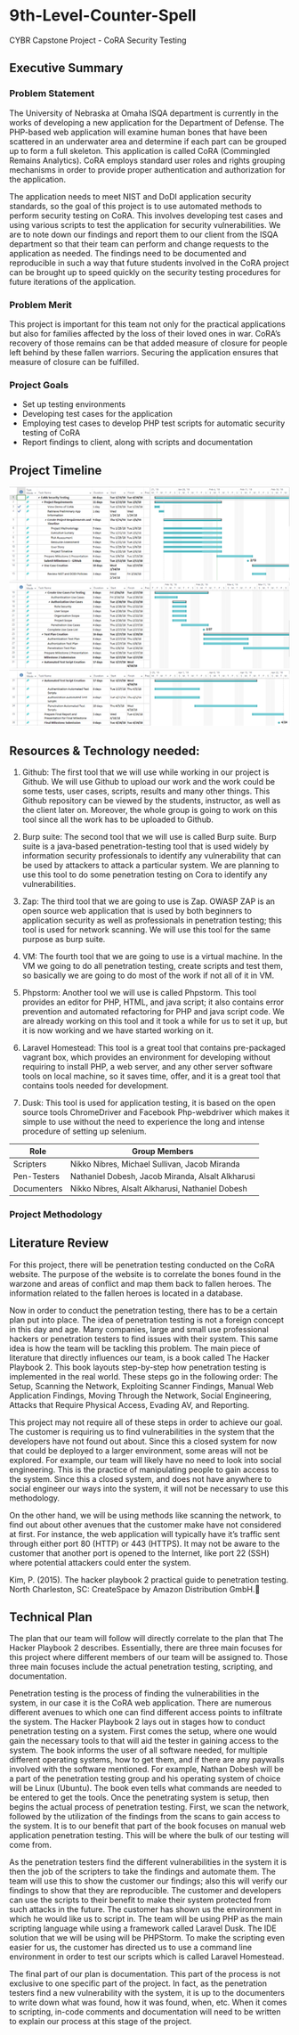 # 9th-Level-Counter-Spell
CYBR Capstone Project - CoRA Security Testing
## Executive Summary
### Problem Statement
The University of Nebraska at Omaha ISQA department is currently in the works of developing a new application for the Department of Defense. The PHP-based web application will examine human bones that have been scattered in an underwater area and determine if each part can be grouped up to form a full skeleton. This application is called CoRA (Commingled Remains Analytics). CoRA employs standard user roles and rights grouping mechanisms in order to provide proper authentication and authorization for the application. 

The application needs to meet NIST and DoDI application security standards, so the goal of this project is to use automated methods to perform security testing on CoRA. This involves developing test cases and using various scripts to test the application for security vulnerabilities. We are to note down our findings and report them to our client from the ISQA department so that their team can perform and change requests to the application as needed. The findings need to be documented and reproducible in such a way that future students involved in the CoRA project can be brought up to speed quickly on the security testing procedures for future iterations of the application.
### Problem Merit
This project is important for this team not only for the practical applications but also for families affected by the loss of their loved ones in war. CoRA’s recovery of those remains can be that added measure of closure for people left behind by these fallen warriors. Securing the application ensures that measure of closure can be fulfilled.
### Project Goals
* Set up testing environments
* Developing test cases for the application
* Employing test cases to develop PHP test scripts for automatic security testing of CoRA
* Report findings to client, along with scripts and documentation



## Project Timeline
![alt text](https://github.com/NNibres/9th-Level-Counter-Spell/blob/master/Images/Timeline1.PNG)
![alt text](https://github.com/NNibres/9th-Level-Counter-Spell/blob/master/Images/Timeline2.PNG)
![alt text](https://github.com/NNibres/9th-Level-Counter-Spell/blob/master/Images/Timeline3.PNG)



## Resources & Technology needed:
1) Github: The first tool that we will use while working in our project is Github. We will use Github to upload our work and the work could be some tests, user cases, scripts, results and many other things. This Github repository can be viewed by the students, instructor, as well as the client later on. Moreover, the whole group is going to work on this tool since all the work has to be uploaded to Github.
 
2) Burp suite: The second tool that we will use is called Burp suite. Burp suite is a java-based penetration-testing tool that is used widely by information security professionals to identify any vulnerability that can be used by attackers to attack a particular system. We are planning to use this tool to do some penetration testing on Cora to identify any vulnerabilities.
 
3) Zap: The third tool that we are going to use is Zap. OWASP ZAP is an open source web application that is used by both beginners to application security as well as professionals in penetration testing; this tool is used for network scanning. We will use this tool for the same purpose as burp suite.
 
4) VM: The fourth tool that we are going to use is a virtual machine. In the VM we going to do all penetration testing, create scripts and test them, so basically we are going to do most of the work if not all of it in VM.   
 
5) Phpstorm:  Another tool we will use is called Phpstorm. This tool provides an editor for PHP, HTML, and java script; it also contains error prevention and automated refactoring for PHP and java script code.  We are already working on this tool and it took a while for us to set it up, but it is now working and we have started working on it.
 
6) Laravel Homestead: This tool is a great tool that contains pre-packaged vagrant box, which provides an environment for developing without requiring to install PHP, a web server, and any other server software tools on local machine, so it saves time, offer, and it is a great tool that contains tools needed for development.

7) Dusk: This tool is used for application testing, it is based on the open source tools ChromeDriver and Facebook Php-webdriver which makes it simple to use without the need to experience the long and intense procedure of setting up selenium.

| Role      | Group Members                                 |
| ----------| ----------------------------------------------|
| Scripters | Nikko Nibres, Michael Sullivan, Jacob Miranda |
| Pen-Testers | Nathaniel Dobesh, Jacob Miranda, Alsalt Alkharusi|
|Documenters | Nikko Nibres, Alsalt Alkharusi, Nathaniel Dobesh |

### Project Methodology

## Literature Review

For this project, there will be penetration testing conducted on the CoRA website. The purpose of the website is to correlate the bones found in the warzone and areas of conflict and map them back to fallen heroes. The information related to the fallen heroes is located in a database.

Now in order to conduct the penetration testing, there has to be a certain plan put into place. The idea of penetration testing is not a foreign concept in this day and age. Many companies, large and small use professional hackers or penetration testers to find issues with their system. This same idea is how the team will be tackling this problem. The main piece of literature that directly influences our team, is a book called The Hacker Playbook 2. This book layouts step-by-step how penetration testing is implemented in the real world. These steps go in the following order: The Setup, Scanning the Network, Exploiting Scanner Findings, Manual Web Application Findings, Moving Through the Network, Social Engineering, Attacks that Require Physical Access, Evading AV, and Reporting. 

This project may not require all of these steps in order to achieve our goal. The customer is requiring us to find vulnerabilities in the system that the developers have not found out about. Since this a closed system for now that could be deployed to a larger environment, some areas will not be explored. For example, our team will likely have no need to look into social engineering. This is the practice of manipulating people to gain access to the system. Since this a closed system, and does not have anywhere to social engineer our ways into the system, it will not be necessary to use this methodology. 

On the other hand, we will be using methods like scanning the network, to find out about other avenues that the customer make have not considered at first. For instance, the web application will typically have it’s traffic sent through either port 80 (HTTP) or 443 (HTTPS). It may not be aware to the customer that another port is opened to the Internet, like port 22 (SSH) where potential attackers could enter the system. 

Kim, P. (2015). The hacker playbook 2 practical guide to penetration testing. North Charleston, SC: CreateSpace by Amazon Distribution GmbH.

## Technical Plan

The plan that our team will follow will directly correlate to the plan that The Hacker Playbook 2 describes. Essentially, there are three main focuses for this project where different members of our team will be assigned to. Those three main focuses include the actual penetration testing, scripting, and documentation. 

Penetration testing is the process of finding the vulnerabilities in the system, in our case it is the CoRA web application. There are numerous different avenues to which one can find different access points to infiltrate the system. The Hacker Playbook 2 lays out in stages how to conduct penetration testing on a system. First comes the setup, where one would gain the necessary tools to that will aid the tester in gaining access to the system. The book informs the user of all software needed, for multiple different operating systems, how to get them, and if there are any paywalls involved with the software mentioned. For example, Nathan Dobesh will be a part of the penetration testing group and his operating system of choice will be Linux (Ubuntu). The book even tells what commands are needed to be entered to get the tools. Once the penetrating system is setup, then begins the actual process of penetration testing. First, we scan the network, followed by the utilization of the findings from the scans to gain access to the system. It is to our benefit that part of the book focuses on manual web application penetration testing. This will be where the bulk of our testing will come from. 

As the penetration testers find the different vulnerabilities in the system it is then the job of the scripters to take the findings and automate them. The team will use this to show the customer our findings; also this will verify our findings to show that they are reproducible. The customer and developers can use the scripts to their benefit to make their system protected from such attacks in the future. The customer has shown us the environment in which he would like us to script in. The team will be using PHP as the main scripting language while using a framework called Laravel Dusk. The IDE solution that we will be using will be PHPStorm. To make the scripting even easier for us, the customer has directed us to use a command line environment in order to test our scripts which is called Laravel Homestead.

The final part of our plan is documentation. This part of the process is not exclusive to one specific part of the project. In fact, as the penetration testers find a new vulnerability with the system, it is up to the documenters to write down what was found, how it was found, when, etc. When it comes to scripting, in-code comments and documentation will need to be written to explain our process at this stage of the project. 

